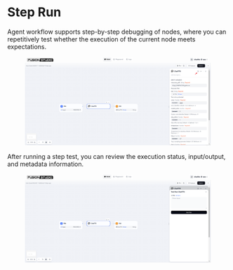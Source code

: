 # Step Run

Agent workflow supports step-by-step debugging of nodes, where you can repetitively test whether the execution of the current node meets expectations.

<figure><img src="/en/.gitbook/assets/guides/workflow/debug_and_preview/step-run/output (3) (3).png" alt=""><figcaption></figcaption></figure>

After running a step test, you can review the execution status, input/output, and metadata information.

<figure><img src="/en/.gitbook/assets/guides/workflow/debug_and_preview/step-run/output (4) (2).png" alt=""><figcaption></figcaption></figure>
